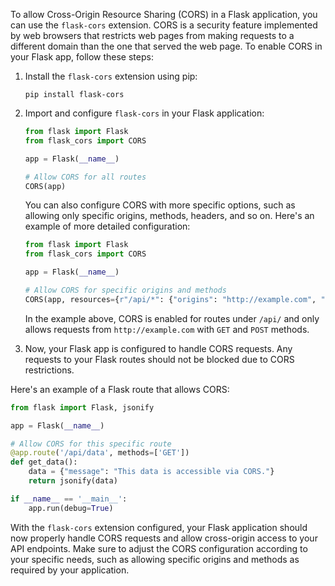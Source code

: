 To allow Cross-Origin Resource Sharing (CORS) in a Flask application, you can use the `flask-cors` extension. CORS is a security feature implemented by web browsers that restricts web pages from making requests to a different domain than the one that served the web page. To enable CORS in your Flask app, follow these steps:

1. Install the `flask-cors` extension using pip:

   ```
   pip install flask-cors
   ```

2. Import and configure `flask-cors` in your Flask application:

   ```python
   from flask import Flask
   from flask_cors import CORS

   app = Flask(__name__)

   # Allow CORS for all routes
   CORS(app)
   ```

   You can also configure CORS with more specific options, such as allowing only specific origins, methods, headers, and so on. Here's an example of more detailed configuration:

   ```python
   from flask import Flask
   from flask_cors import CORS

   app = Flask(__name__)

   # Allow CORS for specific origins and methods
   CORS(app, resources={r"/api/*": {"origins": "http://example.com", "methods": ["GET", "POST"]}})
   ```

   In the example above, CORS is enabled for routes under `/api/` and only allows requests from `http://example.com` with `GET` and `POST` methods.

3. Now, your Flask app is configured to handle CORS requests. Any requests to your Flask routes should not be blocked due to CORS restrictions.

Here's an example of a Flask route that allows CORS:

```python
from flask import Flask, jsonify

app = Flask(__name__)

# Allow CORS for this specific route
@app.route('/api/data', methods=['GET'])
def get_data():
    data = {"message": "This data is accessible via CORS."}
    return jsonify(data)

if __name__ == '__main__':
    app.run(debug=True)
```

With the `flask-cors` extension configured, your Flask application should now properly handle CORS requests and allow cross-origin access to your API endpoints. Make sure to adjust the CORS configuration according to your specific needs, such as allowing specific origins and methods as required by your application.
